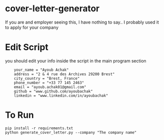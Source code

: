 # cover-letter-generator
If you are and employer seeing this, I have nothing to say.. I probably used it to apply for your company

# Edit Script
you should edit your info inside the script in the main program section 
```python3
    your_name = "Ayoub Achak"
    address = "2 & 4 rue des Archives 29200 Brest"
    city_country = "Brest, France"
    phone_number = "+33 77 145 2463"
    email = "ayoub.achak01@gmail.com"
    github = "www.github.com/ayoubachak"
    linkedin = "www.linkedin.com/in/ayoubachak"
```

# To Run 
```
pip install -r requirements.txt
python generate_cover_letter.py --company "The company name"
```
